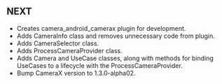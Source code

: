 ## NEXT

* Creates camera_android_camerax plugin for development.
* Adds CameraInfo class and removes unnecessary code from plugin.
* Adds CameraSelector class.
* Adds ProcessCameraProvider class.
* Adds Camera and UseCase classes, along with methods for binding UseCases to a lifecycle with the ProcessCameraProvider.
* Bump CameraX version to 1.3.0-alpha02.
